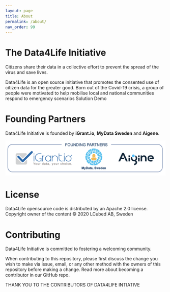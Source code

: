 ```yaml
---
layout: page
title: About
permalink: /about/
nav_order: 99
---
```


# The Data4Life Initiative

Citizens share their data in a collective effort to prevent the spread of the virus and save lives.

Data4Life is an open source initiative that promotes the consented use of citizen data for the greater good. Born out of the Covid-19 crisis, a group of people were motivated to help mobilise local and national communities respond to emergency scenarios
Solution Demo

# Founding Partners
Data4Life Initiative is founded by **iGrant.io**, **MyData Sweden** and **Aigene**.

![Data4Life Initiative Partners](/assets/images/Data4Life_FoundingPartners.png)


# License
Data4Life opensource code is distributed by an Apache 2.0 license. Copyright owner of the content © 2020 LCubed AB, Sweden

# Contributing
Data4Life Initiative is committed to fostering a welcoming community. 

When contributing to this repository, please first discuss the change you wish to make via issue, email, or any other method with the owners of this repository before making a change. Read more about becoming a contributor in our GitHub repo.

THANK YOU TO THE CONTRIBUTORS OF DATA4LIFE INTIATIVE

